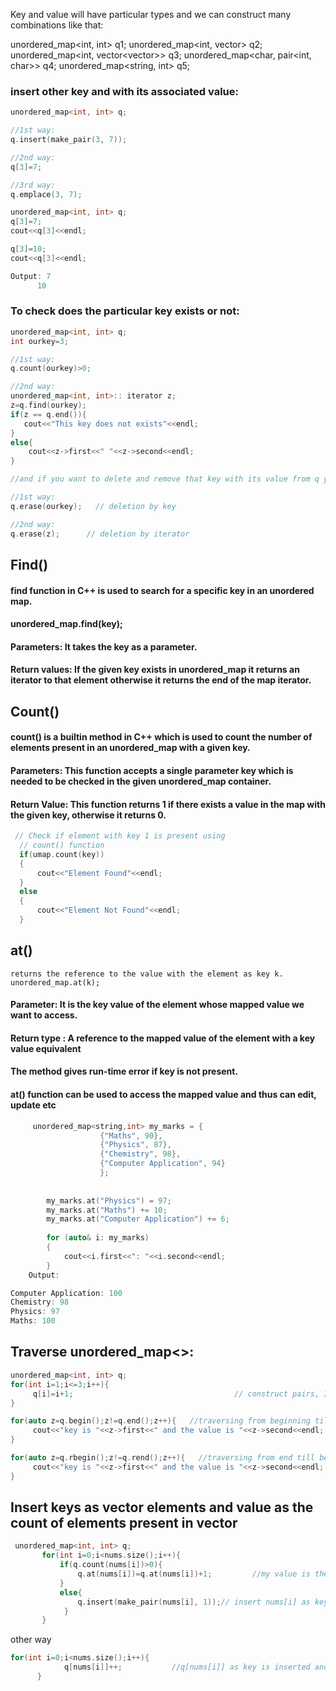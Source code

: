 Key and value will have particular types and we can construct many combinations like that:

unordered_map<int, int> q1;
unordered_map<int, vector<int>> q2;
unordered_map<int, vector<vector<string>>> q3;
unordered_map<char, pair<int, char>> q4;
unordered_map<string, int> q5;
  
 ### insert other key and with its associated value:
  
  ```cpp
  unordered_map<int, int> q;

//1st way:
q.insert(make_pair(3, 7));

//2nd way:
q[3]=7;

//3rd way:
q.emplace(3, 7);
  ```
  
  ```cpp
  unordered_map<int, int> q;
q[3]=7;
cout<<q[3]<<endl;

q[3]=10;
cout<<q[3]<<endl;

Output: 7
        10
  ```
  
### To check does the particular key exists or not:

```cpp
unordered_map<int, int> q;
int ourkey=3;

//1st way:
q.count(ourkey)>0;

//2nd way:
unordered_map<int, int>:: iterator z;
z=q.find(ourkey);  
if(z == q.end()){
   cout<<"This key does not exists"<<endl; 
}
else{
    cout<<z->first<<" "<<z->second<<endl;
}

//and if you want to delete and remove that key with its value from q you can use:

//1st way:
q.erase(ourkey);   // deletion by key

//2nd way:
q.erase(z);      // deletion by iterator
```
 ## Find() 
#### find function in C++ is used to search for a specific key in an unordered map.
####   unordered_map.find(key);
#### Parameters: It takes the key as a parameter.

#### Return values: If the given key exists in unordered_map it returns an iterator to that element otherwise it returns the end of the map iterator.
  
  ## Count()
####  count() is a builtin method in C++ which is used to count the number of elements present in an unordered_map with a given key.
####  Parameters: This function accepts a single parameter key which is needed to be checked in the given unordered_map container.
####  Return Value: This function returns 1 if there exists a value in the map with the given key, otherwise it returns 0.
  ```cpp
   // Check if element with key 1 is present using 
    // count() function
    if(umap.count(key))
    {
        cout<<"Element Found"<<endl;
    }
    else
    {
        cout<<"Element Not Found"<<endl;    
    }
  ```
## at()
	returns the reference to the value with the element as key k. unordered_map.at(k);
#### Parameter: It is the key value of the element whose mapped value we want to access.

#### Return type : A reference to the mapped value of the element with a key value equivalent

#### The method gives run-time error if key is not present.
#### at() function can be used to access the mapped value and thus can edit, update etc
```cpp
	 unordered_map<string,int> my_marks = {
                    {"Maths", 90},
                    {"Physics", 87},
                    {"Chemistry", 98},
                    {"Computer Application", 94}
                    };
         
                                     
        my_marks.at("Physics") = 97;
        my_marks.at("Maths") += 10;
        my_marks.at("Computer Application") += 6;
         
        for (auto& i: my_marks)
        {
            cout<<i.first<<": "<<i.second<<endl;
        }
	Output:  

Computer Application: 100
Chemistry: 98
Physics: 97
Maths: 100
```
##  Traverse unordered_map<>:
```cpp
unordered_map<int, int> q;
for(int i=1;i<=3;i++){
	 q[i]=i+1;                                    // construct pairs, I mean key-value combinations
}

for(auto z=q.begin();z!=q.end();z++){   //traversing from beginning till end
     cout<<"key is "<<z->first<<" and the value is "<<z->second<<endl; 
}

for(auto z=q.rbegin();z!=q.rend();z++){   //traversing from end till beginning
     cout<<"key is "<<z->first<<" and the value is "<<z->second<<endl; 
}
```
## Insert keys as vector elements and value as the count of elements present in vector
  
 ```cpp
  unordered_map<int, int> q;
        for(int i=0;i<nums.size();i++){
            if(q.count(nums[i])>0){
                q.at(nums[i])=q.at(nums[i])+1;         //my value is the frequncy of key
            }
            else{
                q.insert(make_pair(nums[i], 1));// insert nums[i] as key and 1 as value
             }
        }
 ```
  other way
  ```cpp
  for(int i=0;i<nums.size();i++){
		      q[nums[i]]++;           //q[nums[i]] as key is inserted and by default value was 0 but with++ value became 1
        }
  ```
 
                                  
